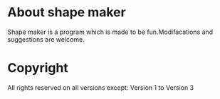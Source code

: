 # About shape maker
Shape maker is a program which is made to be fun.Modifacations and suggestions are welcome.
# Copyright
All rights reserved on all versions except:
Version 1 to Version 3
